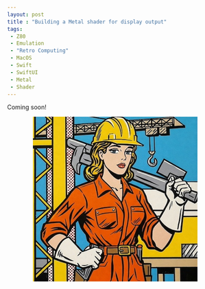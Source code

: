```yaml
---
layout: post
title : "Building a Metal shader for display output"
tags:
 - Z80
 - Emulation
 - "Retro Computing"
 - MacOS
 - Swift
 - SwiftUI
 - Metal
 - Shader
---
```


Coming soon!
<!-- more -->

<p style="text-align:center;">
	<img src="/assets/images/under_construction.jpg" alt="Female construction worker">
</p>





 